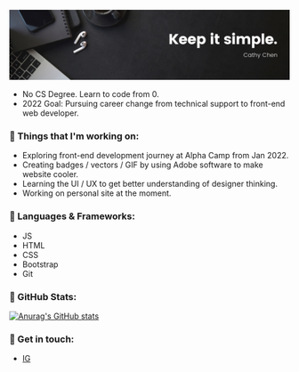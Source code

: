 ![Banner](https://github.com/cathychenvo/cathychenvo/blob/main/Banner.png)

- No CS Degree. Learn to code from 0.
- 2022 Goal: Pursuing career change from technical support to front-end web developer. 

### 🌱 Things that I'm working on:
- Exploring front-end development journey at Alpha Camp from Jan 2022.
- Creating badges / vectors / GIF by using Adobe software to make website cooler.
- Learning the UI / UX to get better understanding of designer thinking.
- Working on personal site at the moment.

### 🌱 Languages & Frameworks:
- JS
- HTML
- CSS
- Bootstrap
- Git 

### 🌱 GitHub Stats:
[![Anurag's GitHub stats](https://github-readme-stats.vercel.app/api?username=anuraghazra)](https://github.com/anuraghazra/github-readme-stats)

### 🌱 Get in touch:
<!-- - [Personal site](URL) -->
- [IG](https://www.instagram.com/cathy_designchallenge/)

<!-- - 🌱 I'm currently learning from (https://tw.alphacamp.co/)
- 🔭 I’m creating my front-end projects at the moment.
- 👯 I’m looking to collaborate on ...
- 💬 Ask me about ...
- 📫 How to reach me: ...
- 😄 Pronouns: ...
- ⚡ Fun fact: ... -->
